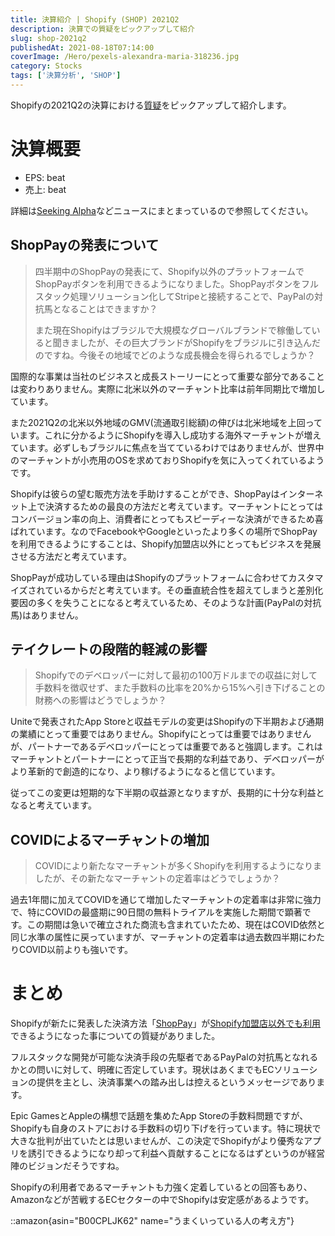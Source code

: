 ```yaml
---
title: 決算紹介 | Shopify (SHOP) 2021Q2
description: 決算での質疑をピックアップして紹介
slug: shop-2021q2
publishedAt: 2021-08-18T07:14:00
coverImage: /Hero/pexels-alexandra-maria-318236.jpg
category: Stocks
tags: ['決算分析', 'SHOP']
---
```


Shopifyの2021Q2の決算における[質疑](https://www.fool.com/earnings/call-transcripts/2021/07/28/shopify-shop-q2-2021-earnings-call-transcript/)をピックアップして紹介します。

# 決算概要

- EPS: beat
- 売上: beat

詳細は[Seeking Alpha](https://seekingalpha.com/news/3720319-shopify-eps-beats-1_28-beats-on-revenue)などニュースにまとまっているので参照してください。

## ShopPayの発表について

> 四半期中のShopPayの発表にて、Shopify以外のプラットフォームでShopPayボタンを利用できるようになりました。ShopPayボタンをフルスタック処理ソリューション化してStripeと接続することで、PayPalの対抗馬となることはできますか？
>
> また現在Shopifyはブラジルで大規模なグローバルブランドで稼働していると聞きましたが、その巨大ブランドがShopifyをブラジルに引き込んだのですね。今後その地域でどのような成長機会を得られるでしょうか？

国際的な事業は当社のビジネスと成長ストーリーにとって重要な部分であることは変わりありません。実際に北米以外のマーチャント比率は前年同期比で増加しています。

また2021Q2の北米以外地域のGMV(流通取引総額)の伸びは北米地域を上回っています。これに分かるようにShopifyを導入し成功する海外マーチャントが増えています。必ずしもブラジルに焦点を当てているわけではありませんが、世界中のマーチャントが小売用のOSを求めておりShopifyを気に入ってくれているようです。

Shopifyは彼らの望む販売方法を手助けすることができ、ShopPayはインターネット上で決済するための最良の方法だと考えています。マーチャントにとってはコンバージョン率の向上、消費者にとってもスピーディーな決済ができるため喜ばれています。なのでFacebookやGoogleといったより多くの場所でShopPayを利用できるようにすることは、Shopify加盟店以外にとってもビジネスを発展させる方法だと考えています。

ShopPayが成功している理由はShopifyのプラットフォームに合わせてカスタマイズされているからだと考えています。その垂直統合性を超えてしまうと差別化要因の多くを失うことになると考えているため、そのような計画(PayPalの対抗馬)はありません。

## テイクレートの段階的軽減の影響

> Shopifyでのデベロッパーに対して最初の100万ドルまでの収益に対して手数料を徴収せず、また手数料の比率を20%から15%へ引き下げることの財務への影響はどうでしょうか？

Uniteで発表されたApp Storeと収益モデルの変更はShopifyの下半期および通期の業績にとって重要ではありません。Shopifyにとっては重要ではありませんが、パートナーであるデベロッパーにとっては重要であると強調します。これはマーチャントとパートナーにとって正当で長期的な利益であり、デベロッパーがより革新的で創造的になり、より稼げるようになると信じています。

従ってこの変更は短期的な下半期の収益源となりますが、長期的に十分な利益となると考えています。

## COVIDによるマーチャントの増加

> COVIDにより新たなマーチャントが多くShopifyを利用するようになりましたが、その新たなマーチャントの定着率はどうでしょうか？

過去1年間に加えてCOVIDを通じて増加したマーチャントの定着率は非常に強力で、特にCOVIDの最盛期に90日間の無料トライアルを実施した期間で顕著です。この期間は急いで確立された商流も含まれていたため、現在はCOVID依然と同じ水準の属性に戻っていますが、マーチャントの定着率は過去数四半期にわたりCOVID以前よりも強いです。

# まとめ

Shopifyが新たに発表した決済方法「[ShopPay](https://www.shopify.jp/blog/shop-pay-checkout)」が[Shopify加盟店以外でも利用](https://ecnomikata.com/ecnews/30775/)できるようになった事についての質疑がありました。

フルスタックな開発が可能な決済手段の先駆者であるPayPalの対抗馬となれるかとの問いに対して、明確に否定しています。現状はあくまでもECソリューションの提供を主とし、決済事業への踏み出しは控えるというメッセージであります。

Epic GamesとAppleの構想で話題を集めたApp Storeの手数料問題ですが、Shopifyも自身のストアにおける手数料の切り下げを行っています。特に現状で大きな批判が出ていたとは思いませんが、この決定でShopifyがより優秀なアプリを誘引できるようになり却って利益へ貢献することになるはずというのが経営陣のビジョンだそうですね。

Shopifyの利用者であるマーチャントも力強く定着しているとの回答もあり、Amazonなどが苦戦するECセクターの中でShopifyは安定感があるようです。

::amazon{asin="B00CPLJK62" name="うまくいっている人の考え方"}
